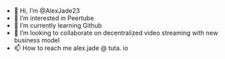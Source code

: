 - 👋 Hi, I’m @AlexJade23
- 👀 I’m interested in Peertube
- 🌱 I’m currently learning Github
- 💞️ I’m looking to collaborate on decentralized video streaming with new business model
- 📫 How to reach me alex.jade @ tuta. io

<!---
AlexJade23/AlexJade23 is a ✨ special ✨ repository because its `README.md` (this file) appears on your GitHub profile.
You can click the Preview link to take a look at your changes.
--->
